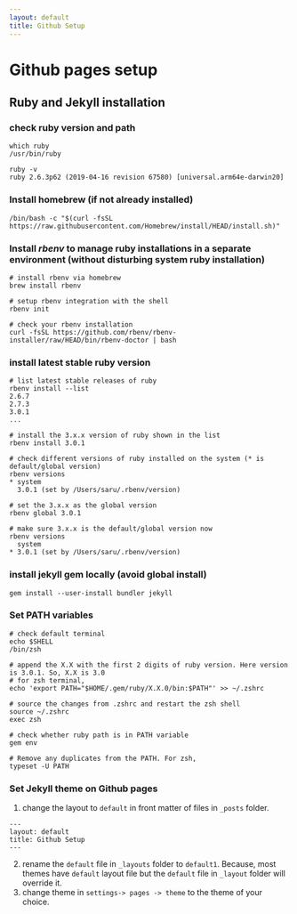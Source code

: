 ```yaml
---
layout: default
title: Github Setup
---
```


# Github pages setup

## Ruby and Jekyll installation

### check ruby version and path
```
which ruby
/usr/bin/ruby

ruby -v
ruby 2.6.3p62 (2019-04-16 revision 67580) [universal.arm64e-darwin20]
```
### Install homebrew (if not already installed)
```
/bin/bash -c "$(curl -fsSL https://raw.githubusercontent.com/Homebrew/install/HEAD/install.sh)"
```
### Install *rbenv* to manage ruby installations in a separate environment (without disturbing system ruby installation)
```
# install rbenv via homebrew
brew install rbenv

# setup rbenv integration with the shell
rbenv init

# check your rbenv installation
curl -fsSL https://github.com/rbenv/rbenv-installer/raw/HEAD/bin/rbenv-doctor | bash
```
### install latest stable ruby version
```
# list latest stable releases of ruby
rbenv install --list
2.6.7
2.7.3
3.0.1
...

# install the 3.x.x version of ruby shown in the list
rbenv install 3.0.1

# check different versions of ruby installed on the system (* is default/global version)
rbenv versions
* system
  3.0.1 (set by /Users/saru/.rbenv/version)

# set the 3.x.x as the global version 
rbenv global 3.0.1

# make sure 3.x.x is the default/global version now
rbenv versions
  system
* 3.0.1 (set by /Users/saru/.rbenv/version)
```
### install jekyll gem locally (avoid global install)
```
gem install --user-install bundler jekyll
```
### Set PATH variables
```
# check default terminal 
echo $SHELL
/bin/zsh

# append the X.X with the first 2 digits of ruby version. Here version is 3.0.1. So, X.X is 3.0
# for zsh terminal, 
echo 'export PATH="$HOME/.gem/ruby/X.X.0/bin:$PATH"' >> ~/.zshrc

# source the changes from .zshrc and restart the zsh shell
source ~/.zshrc
exec zsh

# check whether ruby path is in PATH variable
gem env

# Remove any duplicates from the PATH. For zsh, 
typeset -U PATH
```
### Set Jekyll theme on Github pages
1. change the layout to `default` in front matter of files in `_posts` folder.      

```
---
layout: default
title: Github Setup
---
```
2. rename the `default` file in `_layouts` folder to `default1`. 
Because, most themes have `default` layout file but the `default` file in `_layout` folder will override it.
3. change theme in `settings-> pages -> theme` to the theme of your choice. 
